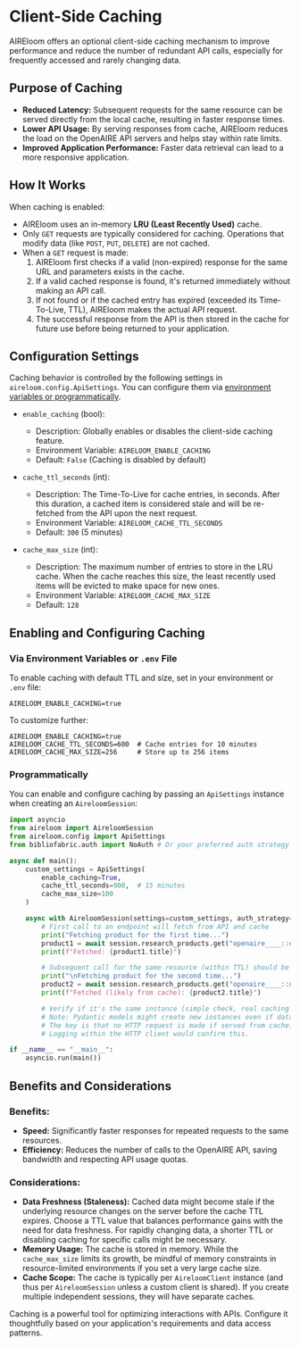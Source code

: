 # Client-Side Caching

AIREloom offers an optional client-side caching mechanism to improve performance and reduce the number of redundant API calls, especially for frequently accessed and rarely changing data.

## Purpose of Caching

*   **Reduced Latency:** Subsequent requests for the same resource can be served directly from the local cache, resulting in faster response times.
*   **Lower API Usage:** By serving responses from cache, AIREloom reduces the load on the OpenAIRE API servers and helps stay within rate limits.
*   **Improved Application Performance:** Faster data retrieval can lead to a more responsive application.

## How It Works

When caching is enabled:

*   AIREloom uses an in-memory **LRU (Least Recently Used)** cache.
*   Only `GET` requests are typically considered for caching. Operations that modify data (like `POST`, `PUT`, `DELETE`) are not cached.
*   When a `GET` request is made:
    1.  AIREloom first checks if a valid (non-expired) response for the same URL and parameters exists in the cache.
    2.  If a valid cached response is found, it's returned immediately without making an API call.
    3.  If not found or if the cached entry has expired (exceeded its Time-To-Live, TTL), AIREloom makes the actual API request.
    4.  The successful response from the API is then stored in the cache for future use before being returned to your application.

## Configuration Settings

Caching behavior is controlled by the following settings in `aireloom.config.ApiSettings`. You can configure them via [environment variables or programmatically](../advanced/configuration.md).

*   `enable_caching` (bool):
    *   Description: Globally enables or disables the client-side caching feature.
    *   Environment Variable: `AIRELOOM_ENABLE_CACHING`
    *   Default: `False` (Caching is disabled by default)

*   `cache_ttl_seconds` (int):
    *   Description: The Time-To-Live for cache entries, in seconds. After this duration, a cached item is considered stale and will be re-fetched from the API upon the next request.
    *   Environment Variable: `AIRELOOM_CACHE_TTL_SECONDS`
    *   Default: `300` (5 minutes)

*   `cache_max_size` (int):
    *   Description: The maximum number of entries to store in the LRU cache. When the cache reaches this size, the least recently used items will be evicted to make space for new ones.
    *   Environment Variable: `AIRELOOM_CACHE_MAX_SIZE`
    *   Default: `128`

## Enabling and Configuring Caching

### Via Environment Variables or `.env` File

To enable caching with default TTL and size, set in your environment or `.env` file:

```dotenv
AIRELOOM_ENABLE_CACHING=true
```

To customize further:

```dotenv
AIRELOOM_ENABLE_CACHING=true
AIRELOOM_CACHE_TTL_SECONDS=600  # Cache entries for 10 minutes
AIRELOOM_CACHE_MAX_SIZE=256     # Store up to 256 items
```

### Programmatically

You can enable and configure caching by passing an `ApiSettings` instance when creating an `AireloomSession`:

```python
import asyncio
from aireloom import AireloomSession
from aireloom.config import ApiSettings
from bibliofabric.auth import NoAuth # Or your preferred auth strategy

async def main():
    custom_settings = ApiSettings(
        enable_caching=True,
        cache_ttl_seconds=900,  # 15 minutes
        cache_max_size=100
    )

    async with AireloomSession(settings=custom_settings, auth_strategy=NoAuth()) as session:
        # First call to an endpoint will fetch from API and cache
        print("Fetching product for the first time...")
        product1 = await session.research_products.get("openaire____::doi:10.5281/zenodo.7664304")
        print(f"Fetched: {product1.title}")

        # Subsequent call for the same resource (within TTL) should be served from cache
        print("\nFetching product for the second time...")
        product2 = await session.research_products.get("openaire____::doi:10.5281/zenodo.7664304")
        print(f"Fetched (likely from cache): {product2.title}")

        # Verify if it's the same instance (simple check, real caching is more complex)
        # Note: Pydantic models might create new instances even if data is from cache.
        # The key is that no HTTP request is made if served from cache.
        # Logging within the HTTP client would confirm this.

if __name__ == "__main__":
    asyncio.run(main())
```

## Benefits and Considerations

### Benefits:
*   **Speed:** Significantly faster responses for repeated requests to the same resources.
*   **Efficiency:** Reduces the number of calls to the OpenAIRE API, saving bandwidth and respecting API usage quotas.

### Considerations:
*   **Data Freshness (Staleness):** Cached data might become stale if the underlying resource changes on the server before the cache TTL expires. Choose a TTL value that balances performance gains with the need for data freshness. For rapidly changing data, a shorter TTL or disabling caching for specific calls might be necessary.
*   **Memory Usage:** The cache is stored in memory. While the `cache_max_size` limits its growth, be mindful of memory constraints in resource-limited environments if you set a very large cache size.
*   **Cache Scope:** The cache is typically per `AireloomClient` instance (and thus per `AireloomSession` unless a custom client is shared). If you create multiple independent sessions, they will have separate caches.

Caching is a powerful tool for optimizing interactions with APIs. Configure it thoughtfully based on your application's requirements and data access patterns.

